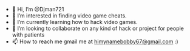 - 👋 Hi, I’m @Djman721
- 👀 I’m interested in finding video game cheats.
- 🌱 I’m currently learning how to hack video games.
- 💞️ I’m looking to collaborate on any kind of hack or project for people with patients
- 📫 How to reach me gmail me at himynamebobby67@gmail.com
:)
<!---
Djman721/Djman721 is a ✨ special ✨ repository because its `README.md` (this file) appears on your GitHub profile.
You can click the Preview link to take a look at your changes.
--->
